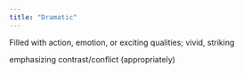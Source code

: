 ```yaml
---
title: "Dramatic"
---
```

Filled with action, emotion, or exciting qualities; vivid, striking

emphasizing contrast/conflict (appropriately)

